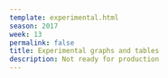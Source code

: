 ```yaml
---
template: experimental.html
season: 2017
week: 13
permalink: false
title: Experimental graphs and tables
description: Not ready for production
---
```


